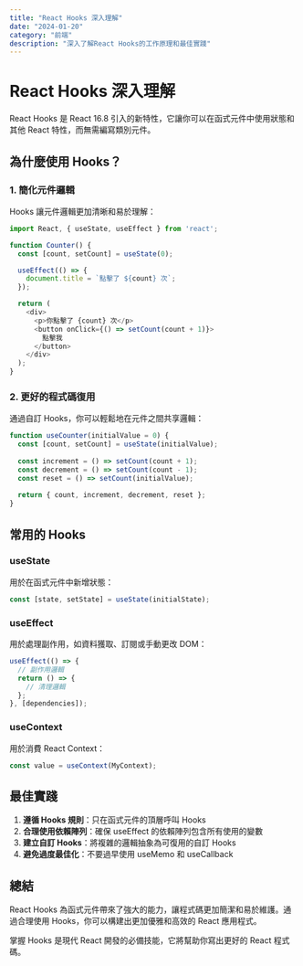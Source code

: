 ```yaml
---
title: "React Hooks 深入理解"
date: "2024-01-20"
category: "前端"
description: "深入了解React Hooks的工作原理和最佳實踐"
---
```


# React Hooks 深入理解

React Hooks 是 React 16.8 引入的新特性，它讓你可以在函式元件中使用狀態和其他 React 特性，而無需編寫類別元件。

## 為什麼使用 Hooks？

### 1. 簡化元件邏輯
Hooks 讓元件邏輯更加清晰和易於理解：

```javascript
import React, { useState, useEffect } from 'react';

function Counter() {
  const [count, setCount] = useState(0);

  useEffect(() => {
    document.title = `點擊了 ${count} 次`;
  });

  return (
    <div>
      <p>你點擊了 {count} 次</p>
      <button onClick={() => setCount(count + 1)}>
        點擊我
      </button>
    </div>
  );
}
```

### 2. 更好的程式碼復用
通過自訂 Hooks，你可以輕鬆地在元件之間共享邏輯：

```javascript
function useCounter(initialValue = 0) {
  const [count, setCount] = useState(initialValue);
  
  const increment = () => setCount(count + 1);
  const decrement = () => setCount(count - 1);
  const reset = () => setCount(initialValue);
  
  return { count, increment, decrement, reset };
}
```

## 常用的 Hooks

### useState
用於在函式元件中新增狀態：

```javascript
const [state, setState] = useState(initialState);
```

### useEffect
用於處理副作用，如資料獲取、訂閱或手動更改 DOM：

```javascript
useEffect(() => {
  // 副作用邏輯
  return () => {
    // 清理邏輯
  };
}, [dependencies]);
```

### useContext
用於消費 React Context：

```javascript
const value = useContext(MyContext);
```

## 最佳實踐

1. **遵循 Hooks 規則**：只在函式元件的頂層呼叫 Hooks
2. **合理使用依賴陣列**：確保 useEffect 的依賴陣列包含所有使用的變數
3. **建立自訂 Hooks**：將複雜的邏輯抽象為可復用的自訂 Hooks
4. **避免過度最佳化**：不要過早使用 useMemo 和 useCallback

## 總結

React Hooks 為函式元件帶來了強大的能力，讓程式碼更加簡潔和易於維護。通過合理使用 Hooks，你可以構建出更加優雅和高效的 React 應用程式。

掌握 Hooks 是現代 React 開發的必備技能，它將幫助你寫出更好的 React 程式碼。